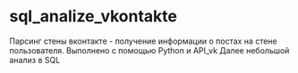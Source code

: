 # sql_analize_vkontakte

Парсинг стены вконтакте - получение информации о постах на стене пользователя. Выполнено с помощью Python и API_vk
Далее небольшой анализ в SQL
